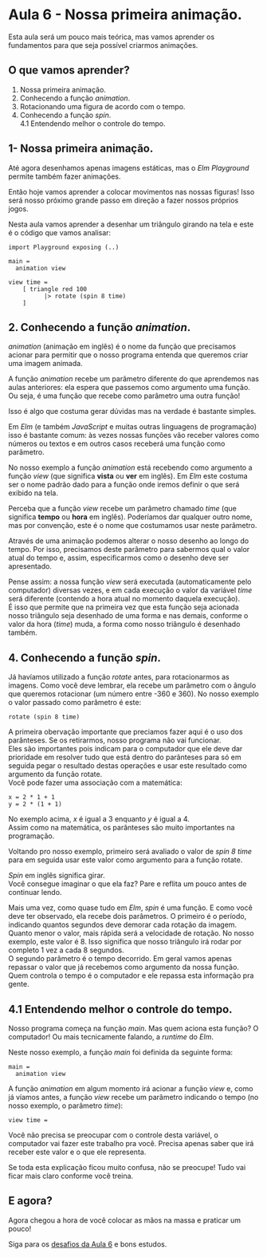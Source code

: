 # Aula 6 - Nossa primeira animação.

Esta aula será um pouco mais teórica, mas vamos aprender os
fundamentos para que seja possível criarmos animações.

## O que vamos aprender?

1. Nossa primeira animação.  
2. Conhecendo a função *animation*.  
3. Rotacionando uma figura de acordo com o tempo.  
4. Conhecendo a função *spin*.  
4.1 Entendendo melhor o controle do tempo.  

## 1- Nossa primeira animação.

Até agora desenhamos apenas imagens estáticas, mas o
*Elm Playground* permite também fazer animações.

Então hoje vamos aprender a colocar movimentos nas
nossas figuras! Isso será nosso próximo grande passo
em direção a fazer nossos próprios jogos.

Nesta aula vamos aprender a desenhar um triângulo
girando na tela e este é o código que vamos analisar:

```
import Playground exposing (..)

main =
  animation view

view time =
    [ triangle red 100
          |> rotate (spin 8 time)
    ]
```

## 2. Conhecendo a função *animation*.

*animation* (animação em inglês) é o nome da função que
precisamos acionar para permitir que o nosso programa
entenda que queremos criar uma imagem animada.

A função *animation* recebe um parâmetro
diferente do que aprendemos nas aulas anteriores: ela
espera que passemos como argumento uma função. Ou seja,
é uma função que recebe como parâmetro uma outra função!

Isso é algo que costuma gerar dúvidas mas
na verdade é bastante simples.

Em *Elm* (e também *JavaScript* e muitas outras linguagens
de programação) isso é bastante comum: às vezes nossas
funções vão receber valores como números ou textos
e em outros casos receberá uma função como parâmetro.

No nosso exemplo a função *animation* está recebendo como
argumento a função *view* (que significa **vista** ou **ver**
em inglês). 
Em *Elm* este costuma ser o nome padrão dado para a função
onde iremos definir o que será exibido na tela.

Perceba que a função *view* recebe um
parâmetro chamado *time* (que significa **tempo** ou **hora** em inglês).
Poderíamos dar qualquer outro nome, mas por convenção,
este é o nome que costumamos usar neste parâmetro.  

Através de uma animação podemos alterar o nosso desenho
ao longo do tempo. Por isso, precisamos deste parâmetro
para sabermos qual o valor atual do tempo e, assim,
especificarmos como o desenho deve ser apresentado.

Pense assim: a nossa função *view* será
executada (automaticamente pelo computador) diversas vezes,
e em cada execução o valor da variável *time* será diferente (contendo
a hora atual no momento daquela execução).  
É isso que permite que na primeira vez que esta função
seja acionada nosso triângulo seja desenhado de uma forma
e nas demais, conforme o valor da hora (*time*) muda, a
forma como nosso triângulo é desenhado também.

## 4. Conhecendo a função *spin*.

Já havíamos utilizado a função *rotate* antes, para
rotacionarmos as imagens. Como você deve lembrar, ela
recebe um parâmetro com o ângulo que queremos rotacionar
(um número entre -360 e 360). No nosso exemplo o valor
passado como parâmetro é este:

```
rotate (spin 8 time)
```

A primeira obervação importante que preciamos fazer aqui
é o uso dos parânteses. Se os retirarmos, nosso programa
não vai funcionar.  
Eles são importantes pois indicam para o computador
que ele deve dar prioridade em resolver tudo que está dentro
do parânteses para só em seguida pegar o resultado destas
operações e usar este resultado como argumento da função
rotate.  
Você pode fazer uma associação com a matemática:  
```
x = 2 * 1 + 1  
y = 2 * (1 + 1)  
```
No exemplo acima, *x* é igual a 3 enquanto *y* é igual a 4.  
Assim como na matemática, os parânteses são
muito importantes na programação.

Voltando pro nosso exemplo, primeiro será avaliado o 
valor de *spin 8 time* para em seguida usar este valor
como argumento para a função rotate.

*Spin* em inglês significa girar.  
Você consegue imaginar o que ela faz? Pare e reflita um pouco
antes de continuar lendo.

Mais uma vez, como quase tudo em *Elm*, *spin* é uma função.
E como você deve ter observado, ela recebe dois parâmetros.
O primeiro é o período, indicando quantos segundos deve
demorar cada rotação da imagem. Quanto menor o valor, mais rápida
será a velocidade de rotação. No nosso exemplo, este valor é
8. Isso significa que nosso triângulo irá rodar por completo 1
vez a cada 8 segundos.  
O segundo parâmetro é o tempo decorrido. Em geral vamos apenas
repassar o valor que já recebemos como argumento da nossa função.
Quem controla o tempo é o computador e ele repassa esta informação
pra gente.

## 4.1 Entendendo melhor o controle do tempo.

Nosso programa começa na função *main*. Mas quem aciona esta função?
O computador! Ou mais tecnicamente falando, a *runtime* do *Elm*.

Neste nosso exemplo, a função *main* foi definida da seguinte forma:

```
main =
  animation view
```

A função *animation* em algum momento irá acionar a função *view* 
e, como já víamos antes, a função *view* recebe um parâmetro
indicando o tempo (no nosso exemplo, o parâmetro *time*):

```
view time =
```

Você não precisa se preocupar com o controle desta variável, o computador vai
fazer este trabalho pra você. Precisa apenas saber que irá receber este
valor e o que ele representa.

Se toda esta explicação ficou muito confusa, não se preocupe!
Tudo vai ficar mais claro conforme você treina.

## E agora?

Agora chegou a hora de você colocar as mãos na massa
e praticar um pouco!

Siga para os [desafios da Aula 6](/aula_6_desafios.html) e bons estudos.

